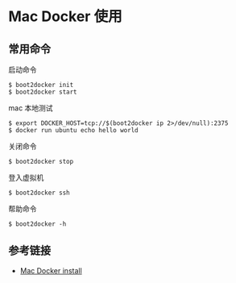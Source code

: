 # Mac Docker 使用

## 常用命令

启动命令

    $ boot2docker init
    $ boot2docker start

mac 本地测试

    $ export DOCKER_HOST=tcp://$(boot2docker ip 2>/dev/null):2375
    $ docker run ubuntu echo hello world

关闭命令

    $ boot2docker stop
     
登入虚拟机

    $ boot2docker ssh

帮助命令

    $ boot2docker -h

## 参考链接

* [Mac Docker install](http://docs.docker.com/installation/mac/)

